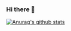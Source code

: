 ### Hi there 👋
[![Anurag's github stats](https://github-readme-stats.vercel.app/api?username=Bibhukiju)](https://github.com/anuraghazra/github-readme-stats)
<!--
**LaxmanJonchhen12/LaxmanJonchhen12** is a ✨ _special_ ✨ repository because its `README.md` (this file) appears on your GitHub profile.

Here are some ideas to get you started:

- 🔭 I’m currently working on ...
- 🌱 I’m currently learning ...
- 👯 I’m looking to collaborate on ...
- 🤔 I’m looking for help with ...
- 💬 Ask me about ...
- 📫 How to reach me: ...
- 😄 Pronouns: ...
- ⚡ Fun fact: ...
-->

